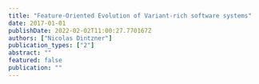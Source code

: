 ```yaml
---
title: "Feature-Oriented Evolution of Variant-rich software systems"
date: 2017-01-01
publishDate: 2022-02-02T11:00:27.770167Z
authors: ["Nicolas Dintzner"]
publication_types: ["2"]
abstract: ""
featured: false
publication: ""
---
```


